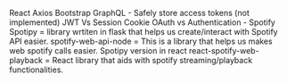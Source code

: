 React
Axios
Bootstrap
GraphQL - Safely store access tokens (not implemented)
JWT Vs Session Cookie
OAuth vs Authentication - Spotify
Spotipy = library wrtiten in flask that helps us create/interact with Spotify API easier.
spotify-web-api-node = This is a library that helps us makes web spotify calls easier. Spotipy version in react
react-spotify-web-playback = React library that aids with spotify streaming/playback functionalities.

